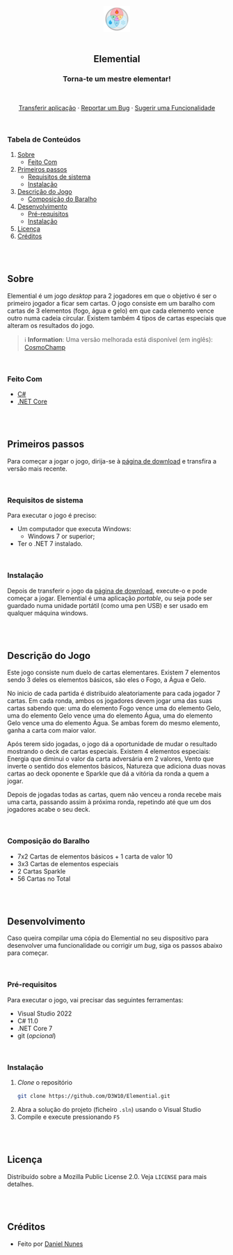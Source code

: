 <br />
<br />
<div align="center">
    <a href="https://github.com/D3W10/Elemential">
        <img src="https://raw.githubusercontent.com/D3W10/Elemential/master/logo.png" alt="Logo" width="60" height="60">
    </a>
    <br />
    <br />
    <h2 align="center">Elemential</h2>
    <h3 align="center">Torna-te um mestre elementar!</h3>
    <br />
    <p align="center">
        <a href="https://github.com/D3W10/Elemential/releases">Transferir aplicação</a>
        ·
        <a href="https://github.com/D3W10/Elemential/issues">Reportar um Bug</a>
        ·
        <a href="https://github.com/D3W10/Elemential/issues">Sugerir uma Funcionalidade</a>
    </p>
</div>
<br />

### Tabela de Conteúdos
1. [Sobre](#sobre)
    - [Feito Com](#feito-com)
2. [Primeiros passos](#primeiros-passos)
    - [Requisitos de sistema](#requisitos-de-sistema)
    - [Instalação](#instalação)
3. [Descrição do Jogo](#descrição-do-jogo)
    - [Composição do Baralho](#composição-do-baralho)
4. [Desenvolvimento](#desenvolvimento)
    - [Pré-requisitos](#pré-requisitos)
    - [Instalação](#instalação-1)
5. [Licença](#licença)
6. [Créditos](#créditos)

<br />
<br />

## Sobre

Elemential é um jogo *desktop* para 2 jogadores em que o objetivo é ser o primeiro jogador a ficar sem cartas. O jogo consiste em um baralho com cartas de 3 elementos (fogo, água e gelo) em que cada elemento vence outro numa cadeia círcular. Existem também 4 tipos de cartas especiais que alteram os resultados do jogo.

> ℹ️ **Information**: Uma versão melhorada está disponível (em inglês): [CosmoChamp](https://github.com/D3W10/CosmoChamp)

<br />

### Feito Com

- [C#](https://learn.microsoft.com/dotnet/csharp/)
- [.NET Core](https://dotnet.microsoft.com/)

<br />
<br />

## Primeiros passos

Para começar a jogar o jogo, dirija-se à [página de download](https://github.com/D3W10/Elemential/releases) e transfira a versão mais recente.

<br />

### Requisitos de sistema

Para executar o jogo é preciso:

- Um computador que executa Windows:
    - Windows 7 or superior;
- Ter o .NET 7 instalado.

<br />

### Instalação

Depois de transferir o jogo da [página de download](https://github.com/D3W10/Elemential/releases), execute-o e pode começar a jogar. Elemential é uma aplicação *portable*, ou seja pode ser guardado numa unidade portátil (como uma pen USB) e ser usado em qualquer máquina windows.

<br />
<br />

## Descrição do Jogo

Este jogo consiste num duelo de cartas elementares. Existem 7 elementos sendo 3 deles os elementos básicos, são eles o Fogo, a Água e Gelo.

No inicio de cada partida é distribuido aleatoriamente para cada jogador 7 cartas. Em cada ronda, ambos os jogadores devem jogar uma das suas cartas sabendo que: uma do elemento Fogo vence uma do elemento Gelo, uma do elemento Gelo vence uma do elemento Água, uma do elemento Gelo vence uma do elemento Água. Se ambas forem do mesmo elemento, ganha a carta com maior valor.

Após terem sido jogadas, o jogo dá a oportunidade de mudar o resultado mostrando o deck de cartas especiais. Existem 4 elementos especiais: Energia que diminui o valor da carta adversária em 2 valores, Vento que inverte o sentido dos elementos básicos, Natureza que adiciona duas novas cartas ao deck oponente e Sparkle que dá a vitória da ronda a quem a jogar.

Depois de jogadas todas as cartas, quem não venceu a ronda recebe mais uma carta, passando assim à próxima ronda, repetindo até que um dos jogadores acabe o seu deck.

<br />

### Composição do Baralho

- 7x2 Cartas de elementos básicos + 1 carta de valor 10
- 3x3 Cartas de elementos especiais
- 2 Cartas Sparkle
- 56 Cartas no Total

<br />
<br />

## Desenvolvimento

Caso queira compilar uma cópia do Elemential no seu dispositivo para desenvolver uma funcionalidade ou corrigir um *bug*, siga os passos abaixo para começar.

<br />

### Pré-requisitos

Para executar o jogo, vai precisar das seguintes ferramentas:
- Visual Studio 2022
- C# 11.0
- .NET Core 7
- git (*opcional*)

<br />

### Instalação

1. *Clone* o repositório
    ```sh
    git clone https://github.com/D3W10/Elemential.git
    ```
2. Abra a solução do projeto (ficheiro `.sln`) usando o Visual Studio
3. Compile e execute pressionando `F5`

<br />
<br />

## Licença

Distribuído sobre a Mozilla Public License 2.0. Veja `LICENSE` para mais detalhes.

<br />
<br />

## Créditos

- Feito por [Daniel Nunes](https://d3w10.netlify.app/)
